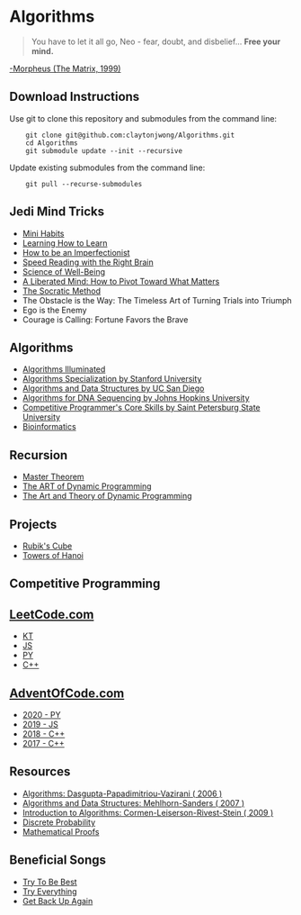 # Algorithms
> You have to let it all go, Neo - fear, doubt, and disbelief...  **Free your mind.**
>
[-Morpheus (The Matrix, 1999)](https://en.wikipedia.org/wiki/The_Matrix)

## Download Instructions
Use git to clone this repository and submodules from the command line:

```
    git clone git@github.com:claytonjwong/Algorithms.git
    cd Algorithms
    git submodule update --init --recursive
```

Update existing submodules from the command line:

```
    git pull --recurse-submodules
```

## Jedi Mind Tricks
* [Mini Habits](https://claytonjwong.github.io/mini-habits/)
* [Learning How to Learn](https://claytonjwong.github.io/learning/)
* [How to be an Imperfectionist](https://claytonjwong.github.io/imperfectionist/)
* [Speed Reading with the Right Brain](https://claytonjwong.github.io/reading/)
* [Science of Well-Being](https://claytonjwong.github.io/wellness/)
* [A Liberated Mind: How to Pivot Toward What Matters](https://claytonjwong.github.io/ACT/)
* [The Socratic Method](https://claytonjwong.github.io/socratic-method/)
* The Obstacle is the Way: The Timeless Art of Turning Trials into Triumph
* Ego is the Enemy
* Courage is Calling: Fortune Favors the Brave

## Algorithms
* [Algorithms Illuminated](https://www.github.com/claytonjwong/Algorithms-Illuminated/)
* [Algorithms Specialization by Stanford University](https://claytonjwong.github.io/Algorithms-Stanford/)
* [Algorithms and Data Structures by UC San Diego](https://claytonjwong.github.io/Algorithms-UCSanDiego/)
* [Algorithms for DNA Sequencing by Johns Hopkins University](https://claytonjwong.github.io/Algorithms-DNA-Sequencing/)
* [Competitive Programmer's Core Skills by Saint Petersburg State University](https://claytonjwong.github.io/competitive-programming/)
* [Bioinformatics](https://github.com/claytonjwong/algo-bioinformatics)

## Recursion
* [Master Theorem](https://claytonjwong.github.io/Master-Theorem/)
* [The ART of Dynamic Programming](https://claytonjwong.github.io/The-ART-of-Dynamic-Programming/)
* [The Art and Theory of Dynamic Programming](https://www.academia.edu/8817530/The_Art_and_Theory_of_Dynamic_Programming)

## Projects
* [Rubik's Cube](https://claytonjwong.github.io/rubiks-cube/)
* [Towers of Hanoi](https://claytonjwong.github.io/Towers-Of-Hanoi/)

## Competitive Programming
## [LeetCode.com](https://leetcode.com/claytonjwong/)
* [KT](https://github.com/claytonjwong/leetcode-kt)
* [JS](https://github.com/claytonjwong/leetcode-js)
* [PY](https://github.com/claytonjwong/leetcode-py)
* [C++](https://github.com/claytonjwong/leetcode)

## [AdventOfCode.com](https://www.adventofcode.com/)

* [2020 - PY](https://claytonjwong.github.io/advent-of-code/2020/)
* [2019 - JS](https://claytonjwong.github.io/advent-of-code/2019/)
* [2018 - C++](https://github.com/claytonjwong/advent-of-code/tree/master/2018)
* [2017 - C++](https://github.com/claytonjwong/advent-of-code/tree/master/2017)

## Resources
* [Algorithms: Dasgupta-Papadimitriou-Vazirani ( 2006 )](https://github.com/claytonjwong/Algorithms-Stanford/tree/master/documentation/Dasgupta-Papadimitriou-Vazirani.pdf)
* [Algorithms and Data Structures: Mehlhorn-Sanders ( 2007 )](https://github.com/claytonjwong/Algorithms-Stanford/tree/master/documentation/Mehlhorn-Sanders-Toolbox.pdf)
* [Introduction to Algorithms: Cormen-Leiserson-Rivest-Stein ( 2009 )](https://en.wikipedia.org/wiki/Introduction_to_Algorithms)
* [Discrete Probability](https://en.wikibooks.org/wiki/High_School_Mathematics_Extensions/Discrete_Probability)
* [Mathematical Proofs](https://en.wikibooks.org/wiki/High_School_Mathematics_Extensions/Mathematical_Proofs)

## Beneficial Songs
* [Try To Be Best](https://www.youtube.com/watch?v=oomCIXGzsR0)
* [Try Everything](https://www.youtube.com/watch?v=c6rP-YP4c5I)
* [Get Back Up Again](https://www.youtube.com/watch?v=IFuFm0m2wj0)
